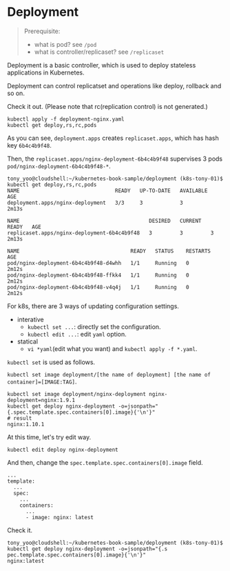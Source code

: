 # Deployment

> Prerequisite: 
> * what is pod? see `/pod`
> * what is controller/replicaset? see `/replicaset`

Deployment is a basic controller, which is used to deploy stateless applications in Kubernetes.

Deployment can control replicatset and operations like deploy, rollback and so on.

Check it out. (Please note that rc(replication control) is not generated.)
```
kubectl apply -f deployment-nginx.yaml
kubectl get deploy,rs,rc,pods
```

As you can see, `deployment.apps` creates `replicaset.apps`, which has hash key `6b4c4b9f48`.

Then, the `replicaset.apps/nginx-deployment-6b4c4b9f48` supervises 3 pods `pod/nginx-deployment-6b4c4b9f48-*`.

```
tony_yoo@cloudshell:~/kubernetes-book-sample/deployment (k8s-tony-01)$ kubectl get deploy,rs,rc,pods                       
NAME                               READY   UP-TO-DATE   AVAILABLE   AGE
deployment.apps/nginx-deployment   3/3     3            3           2m13s

NAME                                          DESIRED   CURRENT   READY   AGE
replicaset.apps/nginx-deployment-6b4c4b9f48   3         3         3       2m13s

NAME                                    READY   STATUS    RESTARTS   AGE
pod/nginx-deployment-6b4c4b9f48-d4whh   1/1     Running   0          2m12s
pod/nginx-deployment-6b4c4b9f48-ffkk4   1/1     Running   0          2m12s
pod/nginx-deployment-6b4c4b9f48-v4q4j   1/1     Running   0          2m12s
```

For k8s, there are 3 ways of updating configuration settings.

* interative 
  * `kubectl set ...`: directly set the configuration.
  * `kubectl edit ...`: edit `yaml` option.
* statical
  * `vi *yaml`(edit what you want) and `kubectl apply -f *.yaml`.

`kubectl set` is used as follows.

`kubectl set image deployment/[the name of deployment] [the name of container]=[IMAGE:TAG]`.

```
kubectl set image deployment/nginx-deployment nginx-deployment=nginx:1.9.1
kubectl get deploy nginx-deployment -o=jsonpath="{.spec.template.spec.containers[0].image}{'\n'}"
# result
nginx:1.10.1
```

At this time, let's try edit way.

```
kubectl edit deploy nginx-deployment
```

And then, change the `spec.template.spec.containers[0].image` field.
```
...
template:
  ...
  spec:
    ...
    containers:
      ...
      - image: nginx: latest
```

Check it.
```
tony_yoo@cloudshell:~/kubernetes-book-sample/deployment (k8s-tony-01)$ kubectl get deploy nginx-deployment -o=jsonpath="{.s
pec.template.spec.containers[0].image}{'\n'}"
nginx:latest
``` 
